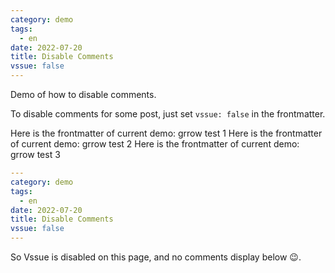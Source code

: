 ```yaml
---
category: demo
tags:
  - en
date: 2022-07-20
title: Disable Comments
vssue: false
---
```


Demo of how to disable comments.

<!-- more -->

To disable comments for some post, just set `vssue: false` in the frontmatter.

Here is the frontmatter of current demo: grrow test 1
Here is the frontmatter of current demo: grrow test 2
Here is the frontmatter of current demo: grrow test 3

```yaml {7}
---
category: demo
tags:
  - en
date: 2022-07-20
title: Disable Comments
vssue: false
---
```

So Vssue is disabled on this page, and no comments display below :wink:.
